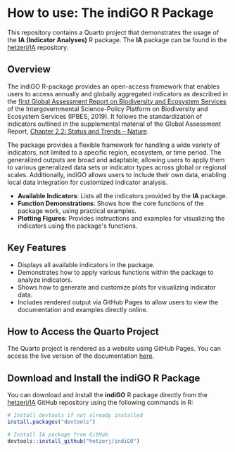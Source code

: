 # How to use: The indiGO R Package

This repository contains a Quarto project that demonstrates the usage of the **IA (Indicator Analyses)** R package. The **IA** package can be found in the [hetzerj/IA](https://github.com/hetzerj/IA) repository.

## Overview

The indiGO R-package provides an open-access framework that enables users to access annually and globally aggregated indicators as described in the [first Global Assessment Report on Biodiversity and Ecosystem Services](https://doi.org/10.5281/zenodo.3831673) of the Intergovernmental Science-Policy Platform on Biodiversity and Ecosystem Services (IPBES, 2019). It follows the standardization of indicators outlined in the supplemental material of the Global Assessment Report, [Chapter 2.2: Status and Trends – Nature](https://doi.org/10.5281/zenodo.3832005).

The package provides a flexible framework for handling a wide variety of indicators, not limited to a specific region, ecosystem, or time period. The generalized outputs are broad and adaptable, allowing users to apply them to various generalized data sets or indicator types across global or regional scales. Additionally, indiGO allows users to include their own data, enabling local data integration for customized indicator analysis.

- **Available Indicators**: Lists all the indicators provided by the **IA** package.
- **Function Demonstrations**: Shows how the core functions of the package work, using practical examples.
- **Plotting Figures**: Provides instructions and examples for visualizing the indicators using the package's functions.

## Key Features

- Displays all available indicators in the package.
- Demonstrates how to apply various functions within the package to analyze indicators.
- Shows how to generate and customize plots for visualizing indicator data.
- Includes rendered output via GitHub Pages to allow users to view the documentation and examples directly online.

## How to Access the Quarto Project

The Quarto project is rendered as a website using GitHub Pages. You can access the live version of the documentation [here](https://hetzerj.github.io/IA_quarto/).

## Download and Install the indiGO R Package

You can download and install the **indiGO** R package directly from the [hetzerj/IA](https://github.com/hetzerj/indiGO) GitHub repository using the following commands in R:

```r
# Install devtools if not already installed
install.packages("devtools")

# Install IA package from GitHub
devtools::install_github("hetzerj/indiGO")
```
